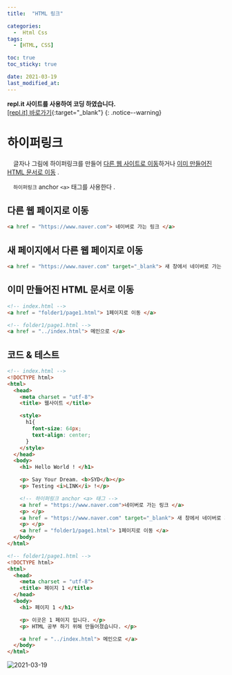 ```yaml
---
title:  "HTML 링크" 

categories:
  -  Html Css
tags:
  - [HTML, CSS]

toc: true
toc_sticky: true

date: 2021-03-19
last_modified_at: 
---
```

**repl.it 사이트를 사용하여 코딩 하였습니다.**   
[[repl.it] 바로가기](https://replit.com/){:target="_blank"}
{: .notice--warning}

# 하이퍼링크

　글자나 그림에 하이퍼링크를 만들어 <u>다른 웹 사이트로 이동</u>하거나 <u>이미 만들어진 HTML 문서로 이동</u> .

　`하이퍼링크` anchor `<a>` 태그를 사용한다 .

## 다른 웹 페이지로 이동

```html
<a href = "https://www.naver.com"> 네이버로 가는 링크 </a>
```

## 새 페이지에서 다른 웹 페이지로 이동

```html
<a href = "https://www.naver.com" target="_blank"> 새 창에서 네이버로 가는 링크 </a>
```

## 이미 만들어진 HTML 문서로 이동

```html
<!-- index.html -->
<a href = "folder1/page1.html"> 1페이지로 이동 </a>
```

```html
<!-- folder1/page1.html -->
<a href = "../index.html"> 메인으로 </a>
```

## 코드 & 테스트

```html
<!-- index.html -->
<!DOCTYPE html>
<html>
  <head>
    <meta charset = "utf-8">
    <title> 웹사이트 </title> 

    <style>
      h1{
        font-size: 64px;
        text-align: center;
      }
    </style>
  </head>
  <body>
    <h1> Hello World ! </h1>

    <p> Say Your Dream. <b>SYD</b></p>
    <p> Testing <i>LINK</i> !</p>

    <!-- 하이퍼링크 anchor <a> 태그 -->
    <a href = "https://www.naver.com">네이버로 가는 링크 </a>
    <p> </p>
    <a href = "https://www.naver.com" target="_blank"> 새 창에서 네이버로 가는 링크 </a>
    <p> </p>
    <a href = "folder1/page1.html"> 1페이지로 이동 </a>
  </body>
</html>
```

```html
<!-- folder1/page1.html -->
<!DOCTYPE html>
<html>
  <head>
    <meta charset = "utf-8">
    <title> 페이지 1 </title> 
  </head>
  <body>
    <h1> 페이지 1 </h1>

    <p> 이곳은 1 페이지 입니다. </p>
    <p> HTML 공부 하기 위해 만들어졌습니다. </p>

    <a href = "../index.html"> 메인으로 </a>
  </body>
</html>
```
![2021-03-19](https://user-images.githubusercontent.com/50429028/111729438-6bdaf500-88b2-11eb-84c4-18aa798d8eb3.gif)

